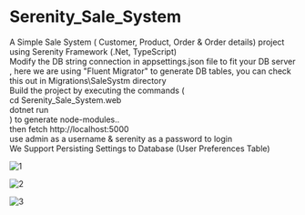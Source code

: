 # Serenity_Sale_System
A Simple Sale System ( Customer, Product, Order & Order details) project using Serenity Framework (.Net, TypeScript) <br />
Modify the DB string connection in appsettings.json file to fit your DB server , here we are using "Fluent Migrator" to generate DB tables, you can check this out in Migrations\SaleSystm directory <br />
Build the project by executing the commands ( <br />
cd Serenity_Sale_System.web  <br />
dotnet run  <br />
) to generate node-modules.. <br />
then fetch http://localhost:5000 <br />
use admin as a username & serenity as a password to login <br />
We Support Persisting Settings to Database (User Preferences Table) <br />


![1](https://user-images.githubusercontent.com/52631071/213866274-20c81c20-e00f-4eed-add3-4ca5c60029e8.PNG)


![2](https://user-images.githubusercontent.com/52631071/213866277-bca6666f-961b-4a34-acee-29cdac9e2450.PNG)


![3](https://user-images.githubusercontent.com/52631071/213866281-0024c291-a57a-432b-a8f5-087f30818bb8.PNG)


